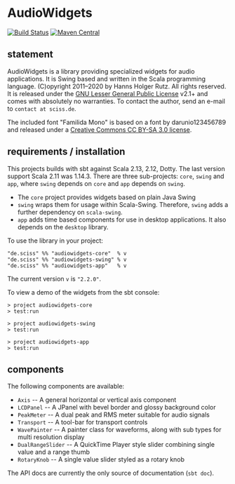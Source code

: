 # AudioWidgets

[![Build Status](https://travis-ci.org/Sciss/AudioWidgets.svg?branch=main)](https://travis-ci.org/Sciss/AudioWidgets)
[![Maven Central](https://maven-badges.herokuapp.com/maven-central/de.sciss/audiowidgets-core_2.13/badge.svg)](https://maven-badges.herokuapp.com/maven-central/de.sciss/audiowidgets-core_2.13)

## statement

AudioWidgets is a library providing specialized widgets for audio applications. It is Swing based and written in the 
Scala programming language. (C)opyright 2011&ndash;2020 by Hanns Holger Rutz. All rights reserved. It is released 
under the [GNU Lesser General Public License](https://git.iem.at/sciss/AudioWidgets/raw/main/LICENSE) v2.1+
and comes with absolutely no warranties. To contact the author, send an e-mail to `contact at sciss.de`.

The included font "Familida Mono" is based on a font by darunio123456789 and released under
a [Creative Commons CC BY-SA 3.0 license](https://git.iem.at/sciss/AudioWidgets/raw/main/licenses/FamiliadaMono-License.txt).

## requirements / installation

This projects builds with sbt against Scala 2.13, 2.12, Dotty. The last version support Scala 2.11 was 1.14.3.
There are three sub-projects: `core`, `swing`
and `app`, where `swing` depends on `core` and `app` depends on `swing`.

 - The `core` project provides widgets based on plain Java Swing
 - `swing` wraps them for usage within Scala-Swing. Therefore, `swing` adds a further dependency on `scala-swing`.
 - `app` adds time based components for use in desktop applications. It also depends on the `desktop` library.

To use the library in your project:

    "de.sciss" %% "audiowidgets-core"  % v
    "de.sciss" %% "audiowidgets-swing" % v
    "de.sciss" %% "audiowidgets-app"   % v

The current version `v` is `"2.2.0"`.

To view a demo of the widgets from the sbt console:

    > project audiowidgets-core
    > test:run
    
    > project audiowidgets-swing
    > test:run

    > project audiowidgets-app
    > test:run

## components

The following components are available:

 - `Axis` -- A general horizontal or vertical axis component
 - `LCDPanel` -- A JPanel with bevel border and glossy background color
 - `PeakMeter` -- A dual peak and RMS meter suitable for audio signals
 - `Transport` -- A tool-bar for transport controls
 - `WavePainter` -- A painter class for waveforms, along with sub types for multi resolution display
 - `DualRangeSlider` -- A QuickTime Player style slider combining single value and a range thumb
 - `RotaryKnob` -- A single value slider styled as a rotary knob

The API docs are currently the only source of documentation (`sbt doc`).
